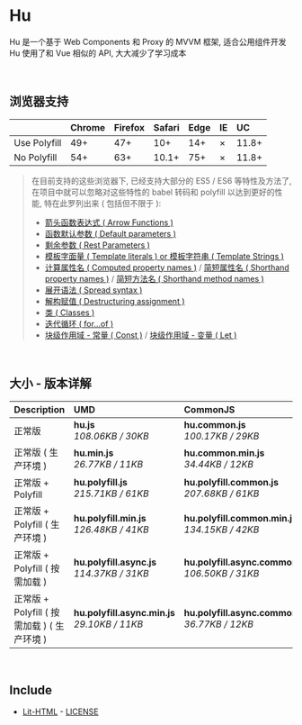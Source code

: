 # Hu
Hu 是一个基于 Web Components 和 Proxy 的 MVVM 框架, 适合公用组件开发<br>
Hu 使用了和 Vue 相似的 API, 大大减少了学习成本

<br>

## 浏览器支持

|              | Chrome | Firefox | Safari | Edge | IE | UC    |
| :-           | :-     | :-      | :-     | :-   | :- | :-    |
| Use Polyfill | 49+    | 47+     | 10+    | 14+  | ×  | 11.8+ |
| No Polyfill  | 54+    | 63+     | 10.1+  | 75+  | ×  | 11.8+ |

> 在目前支持的这些浏览器下, 已经支持大部分的 ES5 / ES6 等特性及方法了,<br>
> 在项目中就可以忽略对这些特性的 babel 转码和 polyfill 以达到更好的性能, 特在此罗列出来 ( 包括但不限于 ): <br>
  > - [箭头函数表达式 ( Arrow Functions )](https://developer.mozilla.org/zh-CN/docs/Web/JavaScript/Reference/Functions/Arrow_functions)
  > - [函数默认参数 ( Default parameters )](https://developer.mozilla.org/zh-CN/docs/Web/JavaScript/Reference/Functions/Default_parameters)
  > - [剩余参数 ( Rest Parameters )](https://developer.mozilla.org/zh-CN/docs/Web/JavaScript/Reference/Functions/Rest_parameters)
  > - [模板字面量 ( Template literals ) or 模板字符串 ( Template Strings )](https://developer.mozilla.org/zh-CN/docs/Web/JavaScript/Reference/template_strings)
  > - [计算属性名 ( Computed property names )](https://developer.mozilla.org/zh-CN/docs/Web/JavaScript/Reference/Operators/Object_initializer#计算属性名) / [简短属性名 ( Shorthand property names )](https://developer.mozilla.org/zh-CN/docs/Web/JavaScript/Reference/Operators/Object_initializer#属性定义) / [简短方法名 ( Shorthand method names )](https://developer.mozilla.org/zh-CN/docs/Web/JavaScript/Reference/Operators/Object_initializer#方法定义)
  > - [展开语法 ( Spread syntax )](https://developer.mozilla.org/zh-CN/docs/Web/JavaScript/Reference/Operators/Spread_syntax)
  > - [解构赋值 ( Destructuring assignment )](https://developer.mozilla.org/zh-CN/docs/Web/JavaScript/Reference/Operators/Destructuring_assignment)
  > - [类 ( Classes )](https://developer.mozilla.org/zh-CN/docs/Web/JavaScript/Reference/Classes)
  > - [迭代循环 ( for...of )](https://developer.mozilla.org/zh-CN/docs/Web/JavaScript/Reference/Statements/for...of)
  > - [块级作用域 - 常量 ( Const )](https://developer.mozilla.org/zh-CN/docs/Web/JavaScript/Reference/Statements/const) / [块级作用域 - 变量 ( Let )](https://developer.mozilla.org/zh-CN/docs/Web/JavaScript/Reference/Statements/let)

<br>

## 大小 - 版本详解
| Description | UMD | CommonJS | ES Module |
| :- | :- | :- | :- |
| 正常版 | **hu.js**<br>*108.06KB / 30KB* | **hu.common.js**<br>*100.17KB / 29KB* | **hu.esm.js**<br>*100.16KB / 29KB* |
| 正常版 ( 生产环境 ) | **hu.min.js**<br>*26.77KB / 11KB* | **hu.common.min.js**<br>*34.44KB / 12KB* | **hu.esm.min.js**<br>*26.60KB / 10KB* |
| 正常版 + Polyfill | **hu.polyfill.js**<br>*215.71KB / 61KB* | **hu.polyfill.common.js**<br>*207.68KB / 61KB* | **hu.polyfill.esm.js**<br>*207.67KB / 61KB* |
| 正常版 + Polyfill ( 生产环境 ) | **hu.polyfill.min.js**<br>*126.48KB / 41KB* | **hu.polyfill.common.min.js**<br>*134.15KB / 42KB* | **hu.polyfill.esm.min.js**<br>*126.31KB / 41KB* |
| 正常版 + Polyfill ( 按需加载 ) | **hu.polyfill.async.js**<br>*114.37KB / 31KB* | **hu.polyfill.async.common.js**<br>*106.50KB / 31KB* | **hu.polyfill.async.esm.js**<br>*106.49KB / 31KB* |
| 正常版 + Polyfill ( 按需加载 ) ( 生产环境 ) | **hu.polyfill.async.min.js**<br>*29.10KB / 11KB* | **hu.polyfill.async.common.min.js**<br>*36.77KB / 12KB* | **hu.polyfill.async.esm.min.js**<br>*28.93KB / 11KB* |

<br>

## Include
  - [Lit-HTML](https://github.com/Polymer/lit-html) \- [LICENSE](https://github.com/Polymer/lit-html/blob/master/LICENSE)